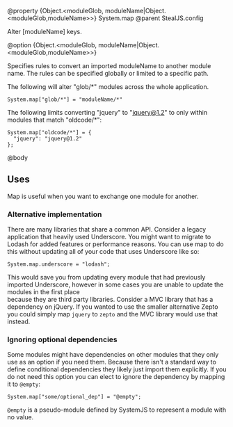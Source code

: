 @property {Object.<moduleGlob, moduleName|Object.<moduleGlob,moduleName>>} System.map
@parent StealJS.config

Alter [moduleName] keys.

@option {Object.<moduleGlob, moduleName|Object.<moduleGlob,moduleName>>} 

Specifies rules to convert an imported moduleName to another module name. The rules can
be specified globally or limited to a specific path.

The following will alter "glob/*" modules across the whole application.

    System.map["glob/*"] = "moduleName/*" 

The following limits converting "jquery" to "jquery@1.2" to only within modules that match
"oldcode/*":

    System.map["oldcode/*"] = {
      "jquery": "jquery@1.2"
    };

@body

## Uses

Map is useful when you want to exchange one module for another.

### Alternative implementation

There are many libraries that share a common API. Consider a legacy application 
that heavily used Underscore. You might want to migrate to Lodash for added 
features or performance reasons. You can use map to do this without updating all of 
your code that uses Underscore like so:

    System.map.underscore = "lodash";

This would save you from updating every module that had previously imported Underscore,
however in some cases you are unable to update the modules in the first place  
because they are third party libraries. Consider a MVC library that has a dependency
on jQuery. If you wanted to use the smaller alternative Zepto you could simply
map `jquery` to `zepto` and the MVC library would use that instead.

### <a name="ignoring-optional-dependencies"></a>Ignoring optional dependencies

Some modules might have dependencies on other modules that they only use as an option
if you need them. Because there isn't a standard way to define conditional dependencies
they likely just import them explicitly. If you do not need this option you can
elect to ignore the dependency by mapping it to `@empty`:

    System.map["some/optional_dep"] = "@empty";

`@empty` is a pseudo-module defined by SystemJS to represent a module with no value.
